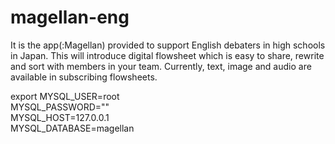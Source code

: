 # magellan-eng
It is the app(:Magellan) provided to support English debaters in high schools in Japan. This will introduce digital flowsheet which is easy to share, rewrite and sort with members in your team. Currently, text, image and audio are available in subscribing flowsheets. 

export MYSQL_USER=root \
MYSQL_PASSWORD="" \
MYSQL_HOST=127.0.0.1 \
MYSQL_DATABASE=magellan 

